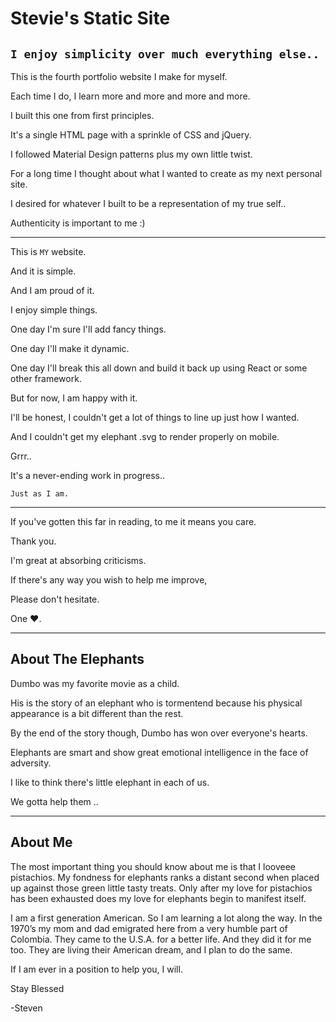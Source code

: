 # Stevie's Static Site

## `I enjoy simplicity over much everything else..`

This is the fourth portfolio website I make for myself.

Each time I do, I learn more and more and more and more.

I built this one from first principles.

It's a single HTML page with a sprinkle of CSS and jQuery.

I followed Material Design patterns plus my own little twist.

For a long time I thought about what I wanted to create as my next personal site.

I desired for whatever I built to be a representation of my true self..

Authenticity is important to me :)

---

This is `MY` website.

And it is simple.

And I am proud of it.

I enjoy simple things.

One day I'm sure I'll add fancy things.

One day I'll make it dynamic.

One day I'll break this all down and build it back up using React or some other framework.

But for now, I am happy with it.

I'll be honest, I couldn't get a lot of things to line up just how I wanted.

And I couldn't get my elephant .svg to render properly on mobile.

Grrr..

It's a never-ending work in progress..

`Just as I am.`

---

If you've gotten this far in reading, to me it means you care.

Thank you.

I'm great at absorbing criticisms.

If there's any way you wish to help me improve,

Please don't hesitate.

One ❤️.

---

## About The Elephants

Dumbo was my favorite movie as a child.

His is the story of an elephant who is tormentend because his physical appearance is a bit different than the rest.

By the end of the story though, Dumbo has won over everyone's hearts.

Elephants are smart and show great emotional intelligence in the face of adversity.

I like to think there's little elephant in each of us.

We gotta help them ..

---

## About Me

The most important thing you should know about me is that I looveee pistachios. My fondness for elephants ranks a distant second when placed up against those green little tasty treats. Only after my love for pistachios has been exhausted does my love for elephants begin to manifest itself.

I am a first generation American. So I am learning a lot along the way. In the 1970’s my mom and dad emigrated here from a very humble part of Colombia. They came to the U.S.A. for a better life. And they did it for me too. They are living their American dream, and I plan to do the same.

If I am ever in a position to help you, I will.

Stay Blessed

-Steven
